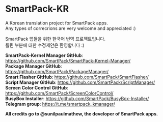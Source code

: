 # SmartPack-KR
A Korean translation project for SmartPack apps.</br>
Any types of correcrions are very welcome and appreciated :)</br> 

SmartPack 앱들을 위한 한국어 번역 프로젝트입니다.</br>
틀린 부분에 대한 수정제안은 환영합니다 :)</br>

<b>SmartPack-Kernel Manager GitHub</b>: https://github.com/SmartPack/SmartPack-Kernel-Manager/</br>
<b>Package Manager GitHub</b>: https://github.com/SmartPack/PackageManager/</br>
<b>Smart Flasher GitHub</b>: https://github.com/SmartPack/SmartFlasher/</br>
<b>Script Manager GitHub</b>: https://github.com/SmartPack/ScriptManager/</br>
<b>Screen Color Control GitHub</b>: https://github.com/SmartPack/ScreenColorControl/</br>
<b>BusyBox Installer</b>: https://github.com/SmartPack/BusyBox-Installer/</br>
<b>Telegram group</b>: https://t.me/smartpack_kmanager/</br>

<b>All credits go to @sunilpaulmathew, the developer of SmartPack apps.</b>
